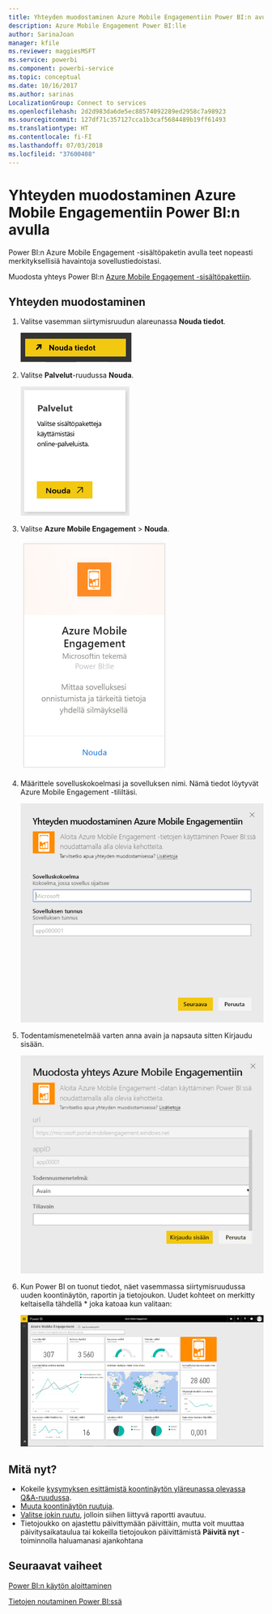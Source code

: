 ```yaml
---
title: Yhteyden muodostaminen Azure Mobile Engagementiin Power BI:n avulla
description: Azure Mobile Engagement Power BI:lle
author: SarinaJoan
manager: kfile
ms.reviewer: maggiesMSFT
ms.service: powerbi
ms.component: powerbi-service
ms.topic: conceptual
ms.date: 10/16/2017
ms.author: sarinas
LocalizationGroup: Connect to services
ms.openlocfilehash: 2d2d983da6de5ec88574092289ed2958c7a98923
ms.sourcegitcommit: 127df71c357127cca1b3caf5684489b19ff61493
ms.translationtype: HT
ms.contentlocale: fi-FI
ms.lasthandoff: 07/03/2018
ms.locfileid: "37600408"
---
```

# <a name="connect-to-azure-mobile-engagement-with-power-bi"></a>Yhteyden muodostaminen Azure Mobile Engagementiin Power BI:n avulla
Power BI:n Azure Mobile Engagement -sisältöpaketin avulla teet nopeasti merkityksellisiä havaintoja sovellustiedoistasi.

Muodosta yhteys Power BI:n [Azure Mobile Engagement -sisältöpakettiin](https://app.powerbi.com/groups/me/getdata/services/azme).

## <a name="how-to-connect"></a>Yhteyden muodostaminen
1. Valitse vasemman siirtymisruudun alareunassa **Nouda tiedot**.
   
    ![](media/service-connect-to-azure-mobile/getdata.png)
2. Valitse **Palvelut**-ruudussa **Nouda**.
   
    ![](media/service-connect-to-azure-mobile/services.png)
3. Valitse **Azure Mobile Engagement** \> **Nouda**.
   
    ![](media/service-connect-to-azure-mobile/azme.png) 
4. Määrittele sovelluskokoelmasi ja sovelluksen nimi. Nämä tiedot löytyvät Azure Mobile Engagement -tililtäsi.
   
    ![](media/service-connect-to-azure-mobile/parameters.png) 
5. Todentamismenetelmää varten anna avain ja napsauta sitten Kirjaudu sisään.
   
    ![](media/service-connect-to-azure-mobile/creds.png)
6. Kun Power BI on tuonut tiedot, näet vasemmassa siirtymisruudussa uuden koontinäytön, raportin ja tietojoukon. Uudet kohteet on merkitty keltaisella tähdellä \* joka katoaa kun valitaan:
   
    ![](media/service-connect-to-azure-mobile/dashboard.png)

## <a name="what-now"></a>Mitä nyt?

* Kokeile [kysymyksen esittämistä koontinäytön yläreunassa olevassa Q&A-ruudussa](power-bi-q-and-a.md).
* [Muuta koontinäytön ruutuja](service-dashboard-edit-tile.md).
* [Valitse jokin ruutu](service-dashboard-tiles.md), jolloin siihen liittyvä raportti avautuu.
* Tietojoukko on ajastettu päivittymään päivittäin, mutta voit muuttaa päivitysaikataulua tai kokeilla tietojoukon päivittämistä **Päivitä nyt** -toiminnolla haluamanasi ajankohtana

## <a name="next-steps"></a>Seuraavat vaiheet
[Power BI:n käytön aloittaminen](service-get-started.md)

[Tietojen noutaminen Power BI:ssä](service-get-data.md)

